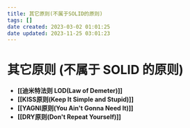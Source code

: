 ```yaml
---
title: 其它原则(不属于SOLID的原则)
tags: []
date created: 2023-03-02 01:01:25
date updated: 2023-11-25 03:01:23
---
```


# 其它原则 (不属于 SOLID 的原则)

- **[[迪米特法则 LOD(Law of Demeter)]]**
- **[[KISS原则(Keep It Simple and Stupid)]]**
- **[[YAGNI原则(You Ain't Gonna Need It)]]**
- **[[DRY原则(Don't Repeat Yourself)]]**
